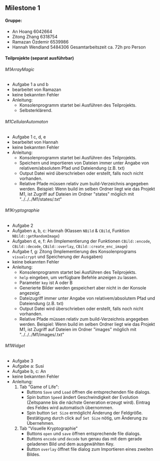 ## Milestone 1

#### Gruppe: 
- An Hoang 6042664
- Zitong Zhang 6318754
- Ramazan Özdemir 6539986
- Hannah Wendland 5484306
Gesamtarbeitszeit ca. 72h pro Person

#### Teilprojekte (separat ausführbar)

###### M1ArrayMagic
- Aufgabe 1 a und b
- bearbeitet von Ramazan
- keine bekannten Fehler
- Anleitung: 
    * Konsolenprogramm startet bei Ausführen des Teilprojekts. 
    * Selbsterklärend. 

###### M1CellularAutomaton
- Aufgabe 1 c, d, e
- bearbeitet von Hannah 
- keine bekannten Fehler
- Anleitung: 
    * Konsolenprogramm startet bei Ausführen des Teilprojekts. 
    * Speichern und importieren von Dateien immer unter Angabe von relativem/absolutem Pfad und Dateiendung (z.B. txt) 
    * Output Datei wird überschrieben oder erstellt, falls noch nicht vorhanden.
    * Relative Pfade müssen relativ zum build-Verzeichnis angegeben werden. Beispiel: Wenn build im selben Ordner liegt wie das Projekt M1, ist Zugriff auf Dateien im Ordner "states" möglich mit "../../../M1/states/<dateiname>.txt"

###### M1Kryptographie 
- Aufgabe 2
- Aufgaben a, b, c: Hannah (Klassen `NBild`  & `CBild`, Funktion `NBild::getRandomImage`)
- Aufgaben d, e, f: An (Implementierung der Funktionen `CBild::encode`, `CBild::decode`, `CBild::overlay`, `CBild::create_enc_image`)
- Aufgabe f, g: Zitong (Implementierung des Konsolenprograms `visualcrypt` und Speicherung der Ausgaben)
- keine bekannten Fehler
- Anleitung: 
    * Konsolenprogramm startet bei Ausführen des Teilprojekts.
    * `help` eingeben, um verfügbare Befehle anzeigen zu lassen. 
    * Parameter `key` ist A oder B
    * Generierte Bilder werden gespeichert aber nicht in der Konsole angezeigt.
    * Dateizugriff immer unter Angabe von relativem/absolutem Pfad und Dateiendung (z.B. txt)
    * Output Datei wird überschrieben oder erstellt, falls noch nicht vorhanden.
    * Relative Pfade müssen relativ zum build-Verzeichnis angegeben werden. Beispiel: Wenn build im selben Ordner liegt wie das Projekt M1, ist Zugriff auf Dateien im Ordner "images" möglich mit "../../../M1/images/<dateiname>.txt"

###### M1Widget
- Aufgabe 3
- Aufgabe a: Susi 
- Aufgabe b, c: An
- keine bekannten Fehler
- Anleitung: 
    1. Tab "Game of Life": 
        * Buttons `Save` und `Load` öffnen die entsprechenden file dialogs. 
        * Spin button `Speed` ändert Geschwindigkeit der Evolution (Zeitspanne bis die nächste Generation erzeugt wird). Eintrag des Feldes wird automatisch übernommen.
        * Spin button `Set Size` ermöglicht Änderung der Feldgröße. Bestätigung durch click auf `Set Size` nötig, um Änderung zu Übernehmen. 
    2. Tab "Visuelle Kryptographie"
        * Buttons `open` und `save` öffnen entsprechende file dialogs. 
        * Buttons `encode` und `decode` tun genau das mit dem gerade geladenen Bild und dem ausgewählten Key. 
        * Button `overlay` öffnet file dialog zum Importieren eines zweiten Bildes. 
